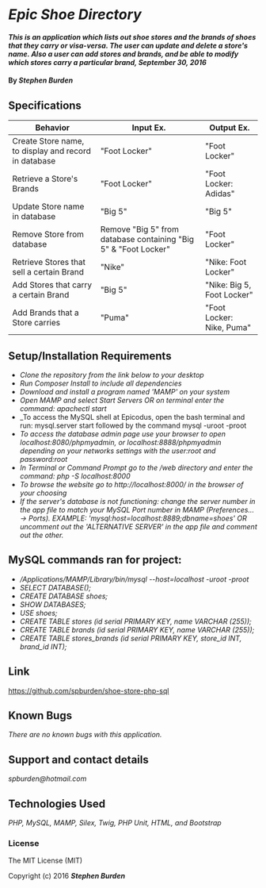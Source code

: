 # _Epic Shoe Directory_

#### _This is an application which lists out shoe stores and the brands of shoes that they carry or visa-versa. The user can update and delete a store's name. Also a user can add stores and brands, and be able to modify which stores carry a particular brand, September 30, 2016_

#### By _**Stephen Burden**_

## Specifications
| Behavior | Input Ex. | Output Ex. |
| --- | --- | --- |
| Create Store name, to display and record in database  | "Foot Locker"  |  "Foot Locker" |
| Retrieve a Store's Brands | "Foot Locker"  | "Foot Locker: Adidas" |
| Update Store name in database | "Big 5"  | "Big 5" |
| Remove Store from database |  Remove "Big 5" from database containing "Big 5" & "Foot Locker" | "Foot Locker" |
| Retrieve Stores that sell a certain Brand  | "Nike" |  "Nike: Foot Locker" |
| Add Stores that carry a certain Brand | "Big 5" | "Nike: Big 5, Foot Locker" |
| Add Brands that a Store carries | "Puma" | "Foot Locker: Nike, Puma" |

## Setup/Installation Requirements
* _Clone the repository from the link below to your desktop_
* _Run Composer Install to include all dependencies_
* _Download and install a program named 'MAMP' on your system_
* _Open MAMP and select Start Servers OR on terminal enter the command: apachectl start_
* _To access the MySQL shell at Epicodus, open the bash terminal and run: mysql.server start followed by the command mysql -uroot -proot
* _To access the database admin page use your browser to open localhost:8080/phpmyadmin, or localhost:8888/phpmyadmin depending on your networks settings with the user:root and password:root_
* _In Terminal or Command Prompt go to the /web directory and enter the command: php -S localhost:8000_
* _To browse the website go to http://localhost:8000/ in the browser of your choosing_
* _If the server's database is not functioning: change the server number in the app file to match your MySQL Port number in MAMP (Preferences... -> Ports). EXAMPLE: 'mysql:host=localhost:8889;dbname=shoes' OR uncomment out the 'ALTERNATIVE SERVER' in the app file and comment out the other._

## MySQL commands ran for project:
* _/Applications/MAMP/Library/bin/mysql --host=localhost -uroot -proot_
* _SELECT DATABASE();_
* _CREATE DATABASE shoes;_
* _SHOW DATABASES;_
* _USE shoes;_
* _CREATE TABLE stores (id serial PRIMARY KEY, name VARCHAR (255));_
* _CREATE TABLE brands (id serial PRIMARY KEY, name VARCHAR (255));_
* _CREATE TABLE stores_brands (id serial PRIMARY KEY, store_id INT, brand_id INT);_

## Link
https://github.com/spburden/shoe-store-php-sql

## Known Bugs
_There are no known bugs with this application._

## Support and contact details
_spburden@hotmail.com_

## Technologies Used
_PHP, MySQL, MAMP, Silex, Twig, PHP Unit, HTML, and Bootstrap_

### License
The MIT License (MIT)

Copyright (c) 2016 **_Stephen Burden_**
